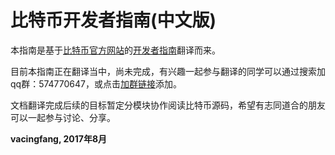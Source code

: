 # 比特币开发者指南(中文版)

本指南是基于[比特币官方网站](https://bitcoin.org/en/)的[开发者指南](https://bitcoin.org/en/developer-guide#block-chain-overview)翻译而来。

目前本指南正在翻译当中，尚未完成，有兴趣一起参与翻译的同学可以通过搜索加qq群：574770647，或点击[加群链接](https://jq.qq.com/?_wv=1027&k=54U989d)添加。

文档翻译完成后续的目标暂定分模块协作阅读比特币源码，希望有志同道合的朋友可以一起参与讨论、分享。




**vacingfang, 2017年8月**